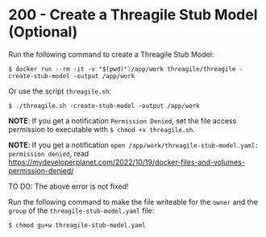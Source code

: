 # 200 - Create a Threagile Stub Model (Optional)

Run the following command to create a Threagile Stub Model:

```
$ docker run --rm -it -v "$(pwd)":/app/work threagile/threagile -create-stub-model -output /app/work
```

Or use the script ```threagile.sh```:

```
$ ./threagile.sh -create-stub-model -output /app/work
```

**NOTE**: If you get a notification ```Permission Denied```, set the file access permission to executable with ```$ chmod +x threagile.sh```.

**NOTE**: If you get a notification ```open /app/work/threagile-stub-model.yaml: permission denied```, read https://mydeveloperplanet.com/2022/10/19/docker-files-and-volumes-permission-denied/

TO DO: The above error is not fixed!

Run the following command to make the file writeable for the ```owner``` and the ```group``` of the ```threagile-stub-model.yaml``` file:

```
$ chmod gu+w threagile-stub-model.yaml
```
